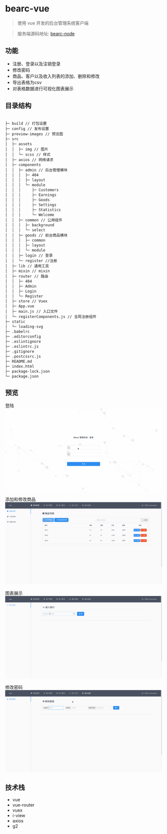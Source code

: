 # bearc-vue

> 使用 vue 开发的后台管理系统客户端

> 服务端源码地址: [bearc-node](https://github.com/sunhaoxiang/bearc-node)

## 功能

- 注册、登录以及注销登录
- 修改密码
- 商品、客户以及收入列表的添加、删除和修改
- 导出表格为csv
- 对表格数据进行可视化图表展示

## 目录结构

```

├─ build // 打包设置
├─ config // 发布设置
├─ preview-images // 预览图
├─ src
│  ├─ assets
│  │  ├─ img // 图片
│  │  └─ scss // 样式
│  ├─ axios // 网络请求
│  ├─ components
│  │  ├─ admin // 后台管理模块
│  │  │  ├─ 404
│  │  │  ├─ layout
│  │  │  └─ module
│  │  │     ├─ Customers
│  │  │     ├─ Earnings
│  │  │     ├─ Goods
│  │  │     ├─ Settings
│  │  │     ├─ Statistics
│  │  │     └─ Welcome
│  │  ├─ common // 公用组件
│  │  │  ├─ background
│  │  │  └─ select
│  │  ├─ goods // 前台商品模块
│  │  │  ├─ common
│  │  │  ├─ layout
│  │  │  └─ module
│  │  ├─ login // 登录
│  │  └─ register //注册
│  ├─ lib // 通用工具
│  ├─ mixin // mixin
│  ├─ router // 路由
│  │  ├─ 404
│  │  ├─ Admin
│  │  ├─ Login
│  │  └─ Register
│  ├─ store // Vuex
│  ├─ App.vue
│  ├─ main.js // 入口文件
│  └─ registerComponents.js // 全局注册组件
├─ static
│  └─ loading-svg
├─ .babelrc
├─ .editorconfig
├─ .eslintignore
├─ .eslintrc.js
├─ .gitignore
├─ .postcssrc.js
├─ README.md
├─ index.html
├─ package-lock.json
└─ package.json
```

## 预览

登陆  
![1](https://raw.githubusercontent.com/sunhaoxiang/bearc-vue/master/preview-images/1.gif)

添加和修改商品  
![2](https://raw.githubusercontent.com/sunhaoxiang/bearc-vue/master/preview-images/2.gif)

图表展示  
![3](https://raw.githubusercontent.com/sunhaoxiang/bearc-vue/master/preview-images/3.gif)

修改密码  
![4](https://raw.githubusercontent.com/sunhaoxiang/bearc-vue/master/preview-images/4.gif)

## 技术栈

- vue
- vue-router
- vuex
- i-view
- axios
- g2
